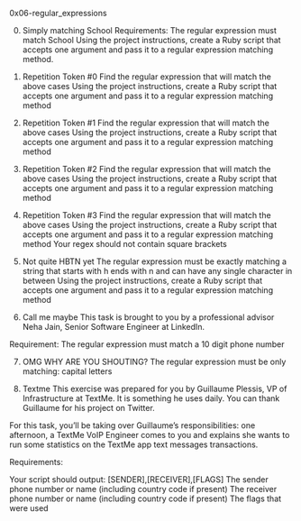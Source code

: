 0x06-regular_expressions

0. Simply matching School Requirements: The regular expression must match School Using the project instructions, create a Ruby script that accepts one argument and pass it to a regular expression matching method.

1. Repetition Token #0 Find the regular expression that will match the above cases Using the project instructions, create a Ruby script that accepts one argument and pass it to a regular expression matching method

2. Repetition Token #1 Find the regular expression that will match the above cases Using the project instructions, create a Ruby script that accepts one argument and pass it to a regular expression matching method

3. Repetition Token #2 Find the regular expression that will match the above cases Using the project instructions, create a Ruby script that accepts one argument and pass it to a regular expression matching method

4. Repetition Token #3 Find the regular expression that will match the above cases Using the project instructions, create a Ruby script that accepts one argument and pass it to a regular expression matching method Your regex should not contain square brackets

5. Not quite HBTN yet The regular expression must be exactly matching a string that starts with h ends with n and can have any single character in between Using the project instructions, create a Ruby script that accepts one argument and pass it to a regular expression matching method

6. Call me maybe This task is brought to you by a professional advisor Neha Jain, Senior Software Engineer at LinkedIn.

Requirement: The regular expression must match a 10 digit phone number

7. OMG WHY ARE YOU SHOUTING? The regular expression must be only matching: capital letters

8. Textme This exercise was prepared for you by Guillaume Plessis, VP of Infrastructure at TextMe. It is something he uses daily. You can thank Guillaume for his project on Twitter.

For this task, you’ll be taking over Guillaume’s responsibilities: one afternoon, a TextMe VoIP Engineer comes to you and explains she wants to run some statistics on the TextMe app text messages transactions.

Requirements:

Your script should output: [SENDER],[RECEIVER],[FLAGS] The sender phone number or name (including country code if present) The receiver phone number or name (including country code if present) The flags that were used
